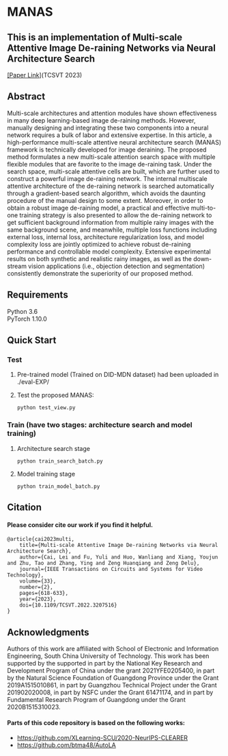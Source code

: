 # MANAS
## This is an implementation of Multi-scale Attentive Image De-raining Networks via Neural Architecture Search  
[[Paper Link]](https://ieeexplore.ieee.org/document/9894375 "悬停显示")(TCSVT 2023)
## Abstract
Multi-scale architectures and attention modules
have shown effectiveness in many deep learning-based image
de-raining methods. However, manually designing and integrating
these two components into a neural network requires
a bulk of labor and extensive expertise. In this article, a
high-performance multi-scale attentive neural architecture search
(MANAS) framework is technically developed for image deraining.
The proposed method formulates a new multi-scale
attention search space with multiple flexible modules that are
favorite to the image de-raining task. Under the search space,
multi-scale attentive cells are built, which are further used to construct
a powerful image de-raining network. The internal multiscale
attentive architecture of the de-raining network is searched
automatically through a gradient-based search algorithm, which
avoids the daunting procedure of the manual design to some
extent. Moreover, in order to obtain a robust image de-raining
model, a practical and effective multi-to-one training strategy is
also presented to allow the de-raining network to get sufficient
background information from multiple rainy images with the
same background scene, and meanwhile, multiple loss functions
including external loss, internal loss, architecture regularization
loss, and model complexity loss are jointly optimized to achieve
robust de-raining performance and controllable model complexity.
Extensive experimental results on both synthetic and realistic
rainy images, as well as the down-stream vision applications (i.e.,
objection detection and segmentation) consistently demonstrate
the superiority of our proposed method.
## Requirements
Python 3.6  
PyTorch 1.10.0
## Quick Start
### Test
1. Pre-trained model (Trained on DID-MDN dataset) had been uploaded in ./eval-EXP/

2. Test the proposed MANAS:

   ```
   python test_view.py
   ```

### Train (have two stages: architecture search and model training)
1. Architecture search stage
    
   ```
   python train_search_batch.py
   ```
   
2. Model training stage

   ```
   python train_model_batch.py
   ```

## Citation
#### Please consider cite our work if you find it helpful.

```
@article{cai2023multi,  
    title={Multi-scale Attentive Image De-raining Networks via Neural Architecture Search},  
    author={Cai, Lei and Fu, Yuli and Huo, Wanliang and Xiang, Youjun and Zhu, Tao and Zhang, Ying and Zeng Huanqiang and Zeng Delu},  
    journal={IEEE Transactions on Circuits and Systems for Video Technology},  
    volume={33},  
    number={2},  
    pages={618-633},  
    year={2023},  
    doi={10.1109/TCSVT.2022.3207516}    	  
}
```
## Acknowledgments
Authors of this work are affiliated with School of Electronic and Information Engineering, South China University of Technology. This work has been supported by the supported in part by the National Key Research and Development Program of China under the grant 2021YFE0205400, in part by the Natural Science Foundation of Guangdong Province under the Grant 2019A1515010861, in part by Guangzhou Technical Project under the Grant 201902020008, in part by NSFC under the Grant 61471174, and in part by Fundamental Research Program of Guangdong under the Grant 2020B1515310023.

#### Parts of this code repository is based on the following works:
* https://github.com/XLearning-SCU/2020-NeurIPS-CLEARER
* https://github.com/btma48/AutoLA
